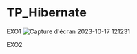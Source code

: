 # TP_Hibernate
 EXO1
![Capture d'écran 2023-10-17 121231](https://github.com/safae12-1/TP_Hibernate/assets/124156186/ca3b98a3-fcd6-41b2-b2af-f388b6424e91)

EXO2


